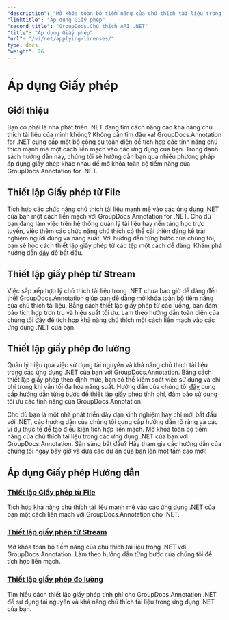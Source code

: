 ```yaml
---
"description": "Mở khóa toàn bộ tiềm năng của chú thích tài liệu trong .NET với GroupDocs.Annotation. Làm theo hướng dẫn từng bước của chúng tôi để tích hợp liền mạch."
"linktitle": "Áp dụng Giấy phép"
"second_title": "GroupDocs.Chú thích API .NET"
"title": "Áp dụng Giấy phép"
"url": "/vi/net/applying-licenses/"
type: docs
"weight": 26
---
```


# Áp dụng Giấy phép

## Giới thiệu

Bạn có phải là nhà phát triển .NET đang tìm cách nâng cao khả năng chú thích tài liệu của mình không? Không cần tìm đâu xa! GroupDocs.Annotation for .NET cung cấp một bộ công cụ toàn diện để tích hợp các tính năng chú thích mạnh mẽ một cách liền mạch vào các ứng dụng của bạn. Trong danh sách hướng dẫn này, chúng tôi sẽ hướng dẫn bạn qua nhiều phương pháp áp dụng giấy phép khác nhau để mở khóa toàn bộ tiềm năng của GroupDocs.Annotation for .NET.

## Thiết lập Giấy phép từ File
Tích hợp các chức năng chú thích tài liệu mạnh mẽ vào các ứng dụng .NET của bạn một cách liền mạch với GroupDocs.Annotation for .NET. Cho dù bạn đang làm việc trên hệ thống quản lý tài liệu hay nền tảng học trực tuyến, việc thêm các chức năng chú thích có thể cải thiện đáng kể trải nghiệm người dùng và năng suất. Với hướng dẫn từng bước của chúng tôi, bạn sẽ học cách thiết lập giấy phép từ các tệp một cách dễ dàng. Khám phá hướng dẫn [đây](./set-license-from-file/) để bắt đầu.

## Thiết lập giấy phép từ Stream
Việc sắp xếp hợp lý chú thích tài liệu trong .NET chưa bao giờ dễ dàng đến thế! GroupDocs.Annotation giúp bạn dễ dàng mở khóa toàn bộ tiềm năng của chú thích tài liệu. Bằng cách thiết lập giấy phép từ các luồng, bạn đảm bảo tích hợp trơn tru và hiệu suất tối ưu. Làm theo hướng dẫn toàn diện của chúng tôi [đây](./set-license-from-stream/) để tích hợp khả năng chú thích một cách liền mạch vào các ứng dụng .NET của bạn.

## Thiết lập giấy phép đo lường
Quản lý hiệu quả việc sử dụng tài nguyên và khả năng chú thích tài liệu trong các ứng dụng .NET của bạn với GroupDocs.Annotation. Bằng cách thiết lập giấy phép theo định mức, bạn có thể kiểm soát việc sử dụng và chi phí trong khi vẫn tối đa hóa năng suất. Hướng dẫn của chúng tôi [đây](./set-metered-license/) cung cấp hướng dẫn từng bước để thiết lập giấy phép tính phí, đảm bảo sử dụng tối ưu các tính năng của GroupDocs.Annotation.

Cho dù bạn là một nhà phát triển dày dạn kinh nghiệm hay chỉ mới bắt đầu với .NET, các hướng dẫn của chúng tôi cung cấp hướng dẫn rõ ràng và các ví dụ thực tế để tạo điều kiện tích hợp liền mạch. Mở khóa toàn bộ tiềm năng của chú thích tài liệu trong các ứng dụng .NET của bạn với GroupDocs.Annotation. Sẵn sàng bắt đầu? Hãy tham gia các hướng dẫn của chúng tôi ngay bây giờ và đưa các dự án của bạn lên một tầm cao mới!

## Áp dụng Giấy phép Hướng dẫn
### [Thiết lập Giấy phép từ File](./set-license-from-file/)
Tích hợp khả năng chú thích tài liệu mạnh mẽ vào các ứng dụng .NET của bạn một cách liền mạch với GroupDocs.Annotation cho .NET.
### [Thiết lập giấy phép từ Stream](./set-license-from-stream/)
Mở khóa toàn bộ tiềm năng của chú thích tài liệu trong .NET với GroupDocs.Annotation. Làm theo hướng dẫn từng bước của chúng tôi để tích hợp liền mạch.
### [Thiết lập giấy phép đo lường](./set-metered-license/)
Tìm hiểu cách thiết lập giấy phép tính phí cho GroupDocs.Annotation .NET để sử dụng tài nguyên và khả năng chú thích tài liệu trong ứng dụng .NET của bạn.
